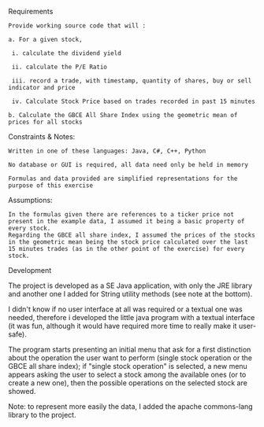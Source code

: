 

Requirements

    Provide working source code that will :

    a. For a given stock,

     i. calculate the dividend yield

     ii. calculate the P/E Ratio

     iii. record a trade, with timestamp, quantity of shares, buy or sell indicator and price

     iv. Calculate Stock Price based on trades recorded in past 15 minutes

    b. Calculate the GBCE All Share Index using the geometric mean of prices for all stocks

Constraints & Notes:

    Written in one of these languages: Java, C#, C++, Python

    No database or GUI is required, all data need only be held in memory

    Formulas and data provided are simplified representations for the purpose of this exercise

Assumptions:

    In the formulas given there are references to a ticker price not present in the example data, I assumed it being a basic property of every stock.
    Regarding the GBCE all share index, I assumed the prices of the stocks in the geometric mean being the stock price calculated over the last 15 minutes trades (as in the other point of the exercise) for every stock.

Development

The project is developed as a SE Java application, with only the JRE library and another one I added for String utility methods (see note at the bottom).

I didn't know if no user interface at all was required or a textual one was needed, therefore i developed the little java program with a textual interface (it was fun, although it would have required more time to really make it user-safe).

The program starts presenting an initial menu that ask for a first distinction about the operation the user want to perform (single stock operation or the GBCE all share index); if "single stock operation" is selected, a new menu appears asking the user to select a stock among the available ones (or to create a new one), then the possible operations on the selected stock are showed.

Note: to represent more easily the data, I added the apache commons-lang library to the project.
